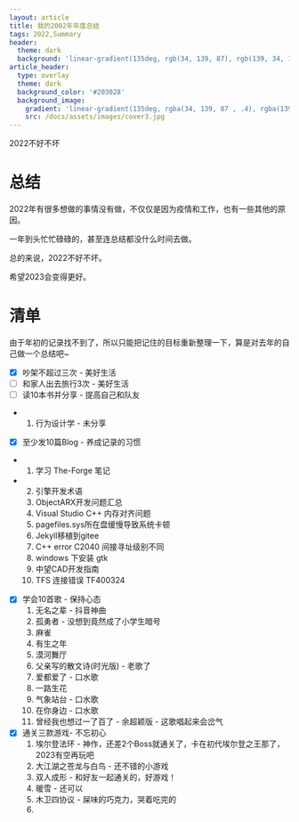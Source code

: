 ```yaml
---
layout: article
title: 我的2002年年度总结
tags: 2022,Summary
header:
  theme: dark
  background: 'linear-gradient(135deg, rgb(34, 139, 87), rgb(139, 34, 139))'
article_header:
  type: overlay
  theme: dark
  background_color: '#203028'
  background_image:
    gradient: 'linear-gradient(135deg, rgba(34, 139, 87 , .4), rgba(139, 34, 139, .4))'
    src: /docs/assets/images/cover3.jpg
---
```

2022不好不坏
<!--more-->
# 总结

2022年有很多想做的事情没有做，不仅仅是因为疫情和工作，也有一些其他的原因。

一年到头忙忙碌碌的，甚至连总结都没什么时间去做。

总的来说，2022不好不坏。

希望2023会变得更好。

# 清单
由于年初的记录找不到了，所以只能把记住的目标重新整理一下，算是对去年的自己做一个总结吧~

- [x] 吵架不超过三次 - 美好生活
- [ ] 和家人出去旅行3次 - 美好生活
- [ ] 读10本书并分享 - 提高自己和队友
- 1. 行为设计学 - 未分享
- [x] 至少发10篇Blog - 养成记录的习惯
- 1. 学习 The-Forge 笔记
- 2. 引擎开发术语
    3. ObjectARX开发问题汇总
    4. Visual Studio C++ 内存对齐问题
    5. pagefiles.sys所在盘缓慢导致系统卡顿
    6. Jekyll移植到gitee
    7. C++ error C2040 间接寻址级别不同
    8. windows 下安装 gtk
    9. 中望CAD开发指南
    10. TFS 连接错误 TF400324
- [x] 学会10首歌 - 保持心态
    1. 无名之辈 - 抖音神曲
    2. 孤勇者 - 没想到竟然成了小学生暗号
    3. 麻雀
    4. 有生之年
    5. 漠河舞厅
    6. 父亲写的散文诗(时光版) - 老歌了
    7. 爱都爱了 - 口水歌
    8. 一路生花
    9. 气象站台 - 口水歌
    10. 在你身边 - 口水歌
    11. 曾经我也想过一了百了 - 余超颖版 - 这歌唱起来会岔气
- [x] 通关三款游戏- 不忘初心
    1. 埃尔登法环 - 神作，还差2个Boss就通关了，卡在初代埃尔登之王那了，2023有空再玩吧
    2. 大江湖之苍龙与白鸟 - 还不错的小游戏
    3. 双人成形 - 和好友一起通关的，好游戏！
    4. 暖雪 - 还可以
    5. 木卫四协议 - 屎味的巧克力，哭着吃完的
    6. 


